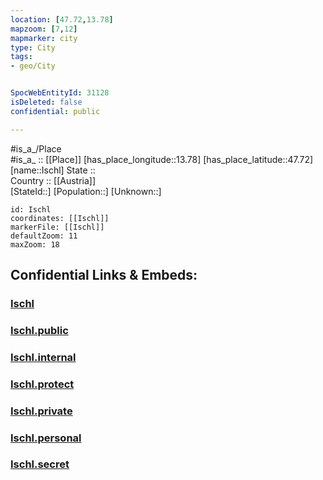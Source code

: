 ```yaml
---
location: [47.72,13.78] 
mapzoom: [7,12] 
mapmarker: city 
type: City
tags:
- geo/City


SpocWebEntityId: 31128
isDeleted: false
confidential: public

---
```

#is_a_/Place  
#is_a_ :: [[Place]] 
[has_place_longitude::13.78] 
[has_place_latitude::47.72] 
[name::Ischl] 
State ::  
Country :: [[Austria]]  
[StateId::] 
[Population::] 
[Unknown::] 


```leaflet
id: Ischl
coordinates: [[Ischl]] 
markerFile: [[Ischl]] 
defaultZoom: 11 
maxZoom: 18
```


## Confidential Links & Embeds: 

### [Ischl](/_Standards/Earth/Continent/Europe/Europe~Central/Austria/Austrias_States/Oberösterreich/City/Ischl.md) 

### [Ischl.public](/_public/Earth/Continent/Europe/Europe~Central/Austria/Austrias_States/Oberösterreich/City/Ischl.public.md) 

### [Ischl.internal](/_internal/Earth/Continent/Europe/Europe~Central/Austria/Austrias_States/Oberösterreich/City/Ischl.internal.md) 

### [Ischl.protect](/_protect/Earth/Continent/Europe/Europe~Central/Austria/Austrias_States/Oberösterreich/City/Ischl.protect.md) 

### [Ischl.private](/_private/Earth/Continent/Europe/Europe~Central/Austria/Austrias_States/Oberösterreich/City/Ischl.private.md) 

### [Ischl.personal](/_personal/Earth/Continent/Europe/Europe~Central/Austria/Austrias_States/Oberösterreich/City/Ischl.personal.md) 

### [Ischl.secret](/_secret/Earth/Continent/Europe/Europe~Central/Austria/Austrias_States/Oberösterreich/City/Ischl.secret.md)

